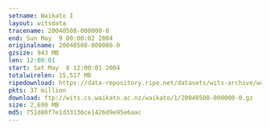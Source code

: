 ```yaml
---
setname: Waikato I
layout: witsdata
tracename: 20040508-000000-0
end: Sun May  9 00:00:02 2004
originalname: 20040508-000000-0
gzsize: 943 MB
len: 12:00:01
start: Sat May  8 12:00:01 2004
totalwirelen: 15,517 MB
ripedownload: https://data-repository.ripe.net/datasets/wits-archive/waikato/1/20040508-000000-0.gz
pkts: 37 million
download: ftp://wits.cs.waikato.ac.nz/waikato/1/20040508-000000-0.gz
size: 2,699 MB
md5: 751d80f7e1d33136ce1426d9e95e6aac
---
```

